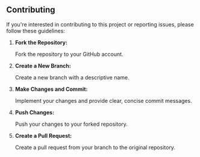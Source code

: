 ## Contributing

If you're interested in contributing to this project or reporting issues, please follow these guidelines:

1. **Fork the Repository:**

   Fork the repository to your GitHub account.

2. **Create a New Branch:**

   Create a new branch with a descriptive name.

3. **Make Changes and Commit:**

   Implement your changes and provide clear, concise commit messages.

4. **Push Changes:**

   Push your changes to your forked repository.

5. **Create a Pull Request:**

   Create a pull request from your branch to the original repository.
